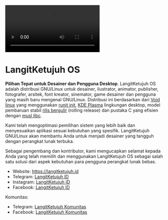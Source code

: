 <video autoplay="autoplay" loop>
			<source src="media/video/langitketujuh-preview.webm" type="video/webm"/>
		Your Browser does not support the video element
</video>

# LangitKetujuh OS

**Pilihan Tepat untuk Desainer dan Pengguna Desktop**. LangitKetujuh OS adalah distribusi GNU/Linux untuk desainer, ilustrator, animator, publisher, fotografer, arsitek, font kreator, sinemator, game desainer dan pengguna yang masih baru mengenal GNU/Linux. Distribusi ini berdasarkan dari <a href="https://voidlinux.org" target="_blank">Void linux</a> yang menggunakan <a href="http://smarden.org/runit/" target="_blank">runit init</a>, <a href="https://kde.org/plasma-desktop" target="_blank">KDE Plasma</a> lingkungan desktop, model pembaruan stabil <a href="https://id.wikipedia.org/wiki/Rilis_bergulir" target="_blank">rilis bergulir</a> (rolling release) dan pustaka C yang efisien dengan <a href="https://www.musl-libc.org" target="_blank">musl libc</a>.

Kami telah mengoptimasi pemilihan sistem yang lebih baik dan menyesuaikan aplikasi sesuai kebutuhan yang spesifik. LangitKetujuh GNU/Linux akan membantu Anda untuk menjadi desainer yang tangguh dengan perangkat lunak terbuka.

Sebagai pengembang dan kontributor, kami mengucapkan selamat kepada Anda yang telah memilih dan menggunakan LangitKetujuh OS sebagai salah satu solusi dari aspek kebutuhan para pengguna perangkat lunak bebas.

* Website: <a href="https://langitketujuh.id" target="_blank">https://langitketujuh.id</a>
* Telegram: <a href="https://t.me/langitketujuhid" target="_blank">LangitKetujuh ID</a>
* Instagram: <a href="https://instagram.com/langitketujuh.id" target="_blank">LangitKetujuh ID</a>
* Facebook: <a href="https://fb.com/langitketujuh.id" target="_blank">LangitKetujuh ID</a>

Komunitas:
* Telegram: <a href="https://t.me/langitketujuh_group" target="_blank">LangitKetujuh Komunitas</a>
* Facebook: <a href="https://fb.com/groups/langitketujuh.group" target="_blank">LangitKetujuh Komunitas</a>

